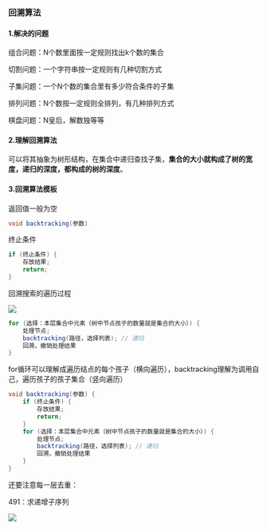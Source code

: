 ### 回溯算法

#### 1.解决的问题

组合问题：N个数里面按一定规则找出k个数的集合

切割问题：一个字符串按一定规则有几种切割方式

子集问题：一个N个数的集合里有多少符合条件的子集

排列问题：N个数按一定规则全排列，有几种排列方式

棋盘问题：N皇后，解数独等等

#### 2.理解回溯算法

​	可以将其抽象为树形结构，在集合中递归查找子集，**集合的大小就构成了树的宽度，递归的深度，都构成的树的深度**。

#### 3.回溯算法模板

返回值一般为空

```java
void backtracking(参数)
```

终止条件

```java
if (终止条件) {
    存放结果;
    return;
}
```

回溯搜索的遍历过程

![](D:\学习笔记\算法\photos\Snipaste_2023-12-08_22-27-27.png)

```java
for (选择：本层集合中元素（树中节点孩子的数量就是集合的大小）) {
    处理节点;
    backtracking(路径，选择列表); // 递归
    回溯，撤销处理结果
}
```

for循环可以理解成遍历结点的每个孩子（横向遍历），backtracking理解为调用自己，遍历孩子的孩子集合（竖向遍历）

```java
void backtracking(参数) {
    if (终止条件) {
        存放结果;
        return;
    }
    for (选择：本层集合中元素（树中节点孩子的数量就是集合的大小）) {
        处理节点;
        backtracking(路径，选择列表); // 递归
        回溯，撤销处理结果
    }
}
```

还要注意每一层去重：

491：求递增子序列

![](D:\学习笔记\算法\photos\Snipaste_2024-02-28_22-38-32.png)
